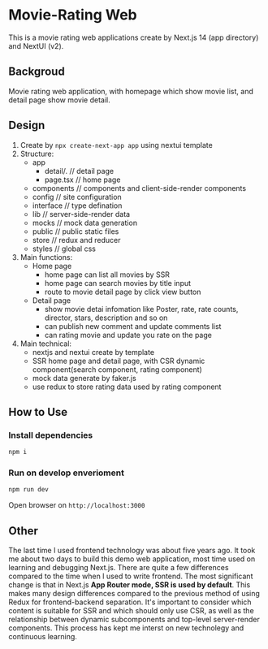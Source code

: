 # Movie-Rating Web 

This is a movie rating web applications create by Next.js 14 (app directory) and NextUI (v2).

## Backgroud

Movie rating web application, with homepage which show movie list, and detail page show movie detail.

## Design

1. Create by `npx create-next-app app` using nextui template
2. Structure:
    - app
        - detail/. // detail page
        - page.tsx // home page
    - components // components and client-side-render components
    - config // site configuration
    - interface // type defination
    - lib // server-side-render data
    - mocks // mock data generation
    - public // public static files
    - store // redux and reducer
    - styles // global css
3. Main functions:
    - Home page
        - home page can list all movies by SSR
        - home page can search movies by title input
        - route to movie detail page by click view button
    - Detail page
        - show movie detai infomation like Poster, rate, rate counts, director, stars, description and so on
        - can publish new comment and update comments list
        - can rating movie and update you rate on the page
4. Main technical:
    - nextjs and nextui create by template
    - SSR home page and detail page, with CSR dynamic component(search component, rating component)
    - mock data generate by faker.js
    - use redux to store rating data used by rating component

## How to Use

### Install dependencies

```bash
npm i
```

### Run on develop enverioment

```bash
npm run dev
```

Open browser on `http://localhost:3000`

## Other

The last time I used frontend technology was about five years ago. It took me about two days to build this demo web application, most time used on learning and debugging Next.js. 
There are quite a few differences compared to the time when I used to write frontend. The most significant change is that in Next.js <b>App Router mode, SSR is used by default</b>. This makes many design differences compared to the previous method of using Redux for frontend-backend separation. It's important to consider which content is suitable for SSR and which should only use CSR, as well as the relationship between dynamic subcomponents and top-level server-render components. This process has kept me interst on new technolegy and continuous learning.
